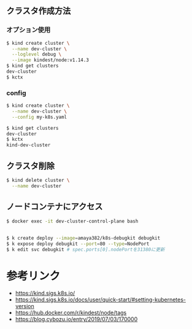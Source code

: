 
## クラスタ作成方法
### オプション使用
```bash
$ kind create cluster \
  --name dev-cluster \
  --loglevel debug \
  --image kindest/node:v1.14.3
$ kind get clusters
dev-cluster
$ kctx 
```

### config
```bash
$ kind create cluster \
  --name dev-cluster \
  --config my-k8s.yaml

$ kind get clusters
dev-cluster
$ kctx
kind-dev-cluster
```

## クラスタ削除
```bash
$ kind delete cluster \
  --name dev-cluster
```
## ノードコンテナにアクセス
```bash
$ docker exec -it dev-cluster-control-plane bash
```

##
```bash
$ k create deploy --image=amaya382/k8s-debugkit debugkit
$ k expose deploy debugkit --port=80 --type=NodePort
$ k edit svc debugkit # spec.ports[0].nodePortを31380に更新
```

# 参考リンク
- https://kind.sigs.k8s.io/
- https://kind.sigs.k8s.io/docs/user/quick-start/#setting-kubernetes-version
- https://hub.docker.com/r/kindest/node/tags
- https://blog.cybozu.io/entry/2019/07/03/170000
